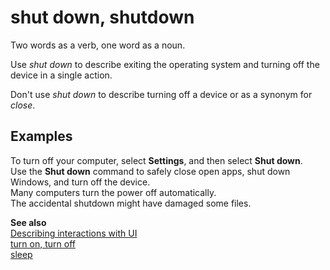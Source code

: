 # shut down, shutdown

Two words as a verb, one word as a noun. 

Use *shut down* to describe exiting the operating system and turning off the device in a single action. 

Don't use *shut down* to describe turning off a device or as a synonym for *close*.

## Examples

To turn off your computer, select **Settings**, and then select **Shut down**.  
Use the **Shut down** command to safely close open apps, shut down Windows, and turn off the device.   
Many computers turn the power off automatically.  
The accidental shutdown might have damaged some files. 

**See also**   
[Describing interactions with UI](~/procedures-instructions/describing-interactions-with-ui.md)  
[turn on, turn off](~/a-z-word-list-term-collections/t/turn-on-turn-off.md)  
[sleep](~/a-z-word-list-term-collections/s/sleep.md)
